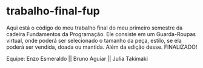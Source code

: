 # trabalho-final-fup
Aqui está o código do meu trabalho final do meu primeiro semestre da cadeira Fundamentos da Programação. 
Ele consiste em um Guarda-Roupas virtual, onde poderá ser selecionado o tamanho da peça, estilo, se ela poderá ser vendida, doada ou mantida.
Além da edição desse.
FINALIZADO!

Equipe:
Enzo Esmeraldo ||
Bruno Aguiar || 
Julia Takimaki 

